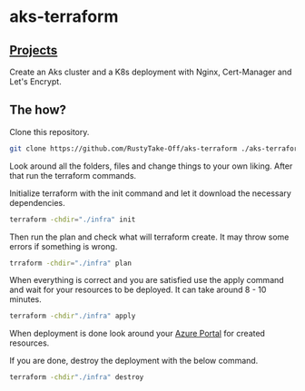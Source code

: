 # aks-terraform

## [Projects](https://github.com/RustyTake-Off/projects)

Create an Aks cluster and a K8s deployment with Nginx, Cert-Manager and Let's Encrypt.

## The how?

Clone this repository.

```bash
git clone https://github.com/RustyTake-Off/aks-terraform ./aks-terraform
```

Look around all the folders, files and change things to your own liking. After that run the terraform commands.

Initialize terraform with the init command and let it download the necessary dependencies.

```bash
terraform -chdir="./infra" init
```

Then run the plan and check what will terraform create. It may throw some errors if something is wrong.

```bash
trraform -chdir="./infra" plan
```

When everything is correct and you are satisfied use the apply command and wait for your resources to be deployed. It can take around 8 - 10 minutes.

```bash
terraform -chdir"./infra" apply
```

When deployment is done look around your [Azure Portal](https://portal.azure.com) for created resources.

If you are done, destroy the deployment with the below command.

```bash
terraform -chdir"./infra" destroy
```
